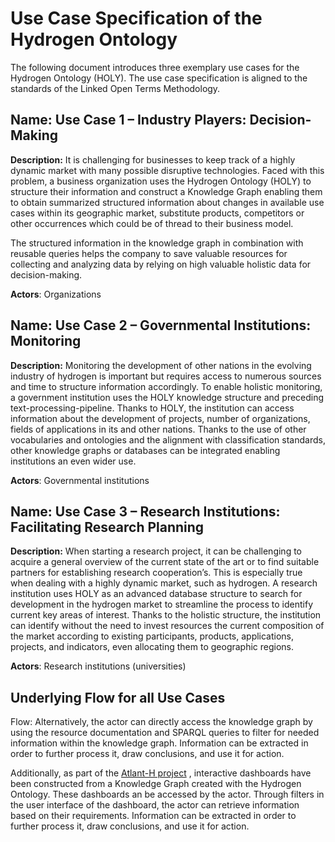 # Use Case Specification of the Hydrogen Ontology

The following document introduces three exemplary use cases for the Hydrogen Ontology (HOLY). The use case specification is aligned to the standards of the Linked Open Terms Methodology.

## Name: Use Case 1 – Industry Players: Decision-Making

**Description:** It is challenging for businesses to keep track of a highly dynamic market with many possible disruptive technologies. Faced with this problem, a business organization uses the Hydrogen Ontology (HOLY) to structure their information and construct a Knowledge Graph enabling them to obtain summarized structured information about changes in available use cases within its geographic market, substitute products, competitors or other occurrences which could be of thread to their business model.

The structured information in the knowledge graph in combination with reusable queries helps the company to save valuable resources for collecting and analyzing data by relying on high valuable holistic data for decision-making.

**Actors**: Organizations

## Name: Use Case 2 – Governmental Institutions: Monitoring

**Description:** Monitoring the development of other nations in the evolving industry of hydrogen is important but requires access to numerous sources and time to structure information accordingly. To enable holistic monitoring, a government institution uses the HOLY knowledge structure and preceding text-processing-pipeline. Thanks to HOLY, the institution can access information about the development of projects, number of organizations, fields of applications in its and other nations. Thanks to the use of other vocabularies and ontologies and the alignment with classification standards, other knowledge graphs or databases can be integrated enabling institutions an even wider use.

**Actors**: Governmental institutions

## Name: Use Case 3 – Research Institutions: Facilitating Research Planning

**Description:** When starting a research project, it can be challenging to acquire a general overview of the current state of the art or to find suitable partners for establishing research cooperation’s. This is especially true when dealing with a highly dynamic market, such as hydrogen. A research institution uses HOLY as an advanced database structure to search for development in the hydrogen market to streamline the process to identify current key areas of interest. Thanks to the holistic structure, the institution can identify without the need to invest resources the current composition of the market according to existing participants, products, applications, projects, and indicators, even allocating them to geographic regions.

**Actors**: Research institutions (universities)

## Underlying Flow for all Use Cases

Flow: Alternatively, the actor can directly access the knowledge graph by using the resource documentation and SPARQL queries to filter for needed information within the knowledge graph. Information can be extracted in order to further process it, draw conclusions, and use it for action.

Additionally, as part of the [Atlant-H project](../Use_Case/) , interactive dashboards have been constructed from a Knowledge Graph created with the Hydrogen Ontology. These dashboards an be accessed by the actor. Through filters in the user interface of the dashboard, the actor can retrieve information based on their requirements. Information can be extracted in order to further process it, draw conclusions, and use it for action.
